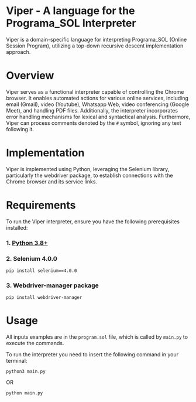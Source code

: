 # Viper - A language for the Programa_SOL Interpreter
Viper is a domain-specific language for interpreting Programa_SOL (Online Session Program), 
utilizing a top-down recursive descent implementation approach.

# Overview
Viper serves as a functional interpreter capable of controlling the Chrome browser. 
It enables automated actions for various online services, including email (Gmail), 
video (Youtube), Whatsapp Web, video conferencing (Google Meet), and handling PDF files. 
Additionally, the interpreter incorporates error handling mechanisms for lexical and syntactical analysis. 
Furthermore, Viper can process comments denoted by the `#` symbol, ignoring any text following it.

# Implementation
Viper is implemented using Python, leveraging the Selenium library, 
particularly the webdriver package, to establish connections with the Chrome browser and its service links.

# Requirements

To run the Viper interpreter, ensure you have the following prerequisites installed:

### 1. [Python 3.8+](https://www.python.org/downloads/)
### 2. Selenium 4.0.0
```
pip install selenium==4.0.0
```
### 3. Webdriver-manager package
```
pip install webdriver-manager
```

# Usage

All inputs examples are in the `program.sol` file, which is called by `main.py` to execute the commands.

To run the interpreter you need to insert the following command in your terminal:

```
python3 main.py
```
OR

```
python main.py
```
